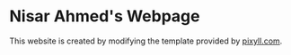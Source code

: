 # Nisar Ahmed's Webpage

This website is created by modifying the template provided by [pixyll.com](http://www.pixyll.com).

